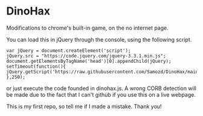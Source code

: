 # DinoHax
Modifications to chrome's built-in game, on the no internet page.

You can load this in jQuery through the console, using the following script.
```
var jQuery = document.createElement('script');
jQuery.src = "https://code.jquery.com/jquery-3.3.1.min.js";
document.getElementsByTagName('head')[0].appendChild(jQuery);
setTimeout(function(){
jQuery.getScript('https://raw.githubusercontent.com/Samozd/DinoHax/main/dinohax.js')
},250);
```
or just execute the code founded in dinohax.js. A wrong CORB detection will be made due to the fact that I can't github if you use this on a live webpage.

This is my first repo, so tell me if I made a mistake. Thank you!
